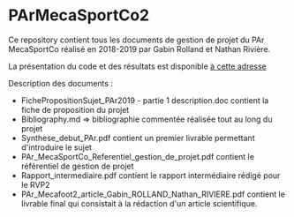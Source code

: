 # PArMecaSportCo2

Ce repository contient tous les documents de gestion de projet du PAr MecaSportCo réalisé en 2018-2019 par Gabin Rolland et Nathan Rivière.

La présentation du code et des résultats est disponible [à cette adresse](https://github.com/AmigoCap/MecaSportCo)

Description des documents :
* FichePropositionSujet_PAr2019 - partie 1 description.doc contient la fiche de proposition du projet
* Bibliography.md => bibliographie commentée réalisée tout au long du projet
* Synthese_debut_PAr.pdf contient un premier livrable permettant d'introduire le sujet
* PAr_MecaSportCo_Referentiel_gestion_de_projet.pdf contient le référentiel de gestion de projet
* Rapport_intermediaire.pdf contient le rapport intermédiaire rédigé pour le RVP2
* PAr_Mecafoot2_article_Gabin_ROLLAND_Nathan_RIVIERE.pdf contient le livrable final qui consistait à la rédaction d'un article scientifique.
